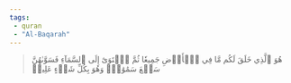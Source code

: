 ```yaml
---
tags: 
 - quran 
 - "Al-Baqarah"
---
```


> هُوَ ٱلَّذِي خَلَقَ لَكُم مَّا فِي ٱلۡأَرۡضِ جَمِيعٗا ثُمَّ ٱسۡتَوَىٰٓ إِلَى ٱلسَّمَآءِ فَسَوَّىٰهُنَّ سَبۡعَ سَمَٰوَٰتٖۚ وَهُوَ بِكُلِّ شَيۡءٍ عَلِيمٞ
